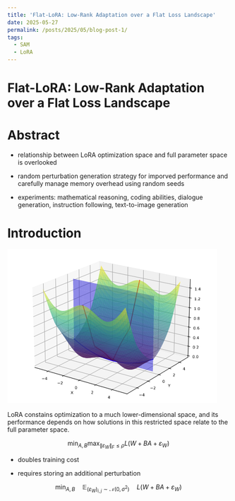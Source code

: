 ```yaml
---
title: 'Flat-LoRA: Low-Rank Adaptation over a Flat Loss Landscape'
date: 2025-05-27
permalink: /posts/2025/05/blog-post-1/
tags:
  - SAM
  - LoRA
---
```


Flat-LoRA: Low-Rank Adaptation over a Flat Loss Landscape
======

# Abstract

* relationship between LoRA optimization space and full parameter space is overlooked

* random perturbation generation strategy for imporved performance and carefully manage memory overhead using random seeds

* experiments: mathematical reasoning, coding abilities, dialogue generation, instruction following, text-to-image generation

# Introduction

![img](../images/flat_lora.png)

LoRA constains optimization to a much lower-dimensional space, and its performance depends on how solutions in this restricted space relate to the full parameter space.

$$\min_{A,B}\max_{\|\varepsilon_W\|_F\leq\rho}L(W+BA+\varepsilon_W)$$

* doubles training cost

* requires storing an additional perturbation 

$$\min_{A,B}\quad\mathbb{E}_{(\varepsilon_W)_{i,j}\sim\mathcal{N}(0,\sigma^2)}\quad L(W+BA+\varepsilon_W)$$